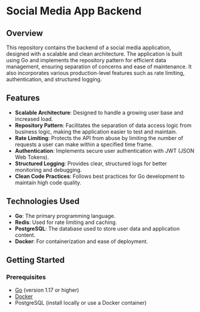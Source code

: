 # Social Media App Backend

## Overview

This repository contains the backend of a social media application, designed with a scalable and clean architecture. The application is built using Go and implements the repository pattern for efficient data management, ensuring separation of concerns and ease of maintenance. It also incorporates various production-level features such as rate limiting, authentication, and structured logging.

## Features

- **Scalable Architecture**: Designed to handle a growing user base and increased load.
- **Repository Pattern**: Facilitates the separation of data access logic from business logic, making the application easier to test and maintain.
- **Rate Limiting**: Protects the API from abuse by limiting the number of requests a user can make within a specified time frame.
- **Authentication**: Implements secure user authentication with JWT (JSON Web Tokens).
- **Structured Logging**: Provides clear, structured logs for better monitoring and debugging.
- **Clean Code Practices**: Follows best practices for Go development to maintain high code quality.

## Technologies Used

- **Go**: The primary programming language.
- **Redis**: Used for rate limiting and caching.
- **PostgreSQL**: The database used to store user data and application content.
- **Docker**: For containerization and ease of deployment.

## Getting Started

### Prerequisites

- [Go](https://golang.org/doc/install) (version 1.17 or higher)
- [Docker](https://www.docker.com/get-started)
- PostgreSQL (install locally or use a Docker container)

